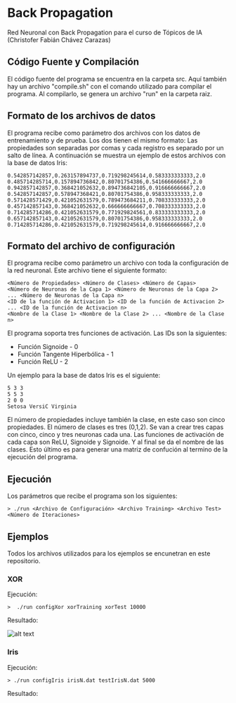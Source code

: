 # Back Propagation
Red Neuronal con Back Propagation para el curso de Tópicos de IA (Christofer Fabián Chávez Carazas)

## Código Fuente y Compilación

El código fuente del programa se encuentra en la carpeta src. Aquí también hay un archivo "compile.sh" con el comando utilizado para compilar el programa. Al compilarlo, se genera un archivo "run" en la carpeta raiz.

## Formato de los archivos de datos

El programa recibe como parámetro dos archivos con los datos de entrenamiento y de prueba. Los dos tienen el mismo formato: Las propiedades son separadas por comas y cada registro es separado por un salto de línea. A continuación se muestra un ejemplo de estos archivos con la base de datos Iris:

```
0.542857142857,0.263157894737,0.719298245614,0.583333333333,2.0
0.485714285714,0.157894736842,0.80701754386,0.541666666667,2.0
0.942857142857,0.368421052632,0.894736842105,0.916666666667,2.0
0.542857142857,0.578947368421,0.80701754386,0.958333333333,2.0
0.571428571429,0.421052631579,0.789473684211,0.708333333333,2.0
0.457142857143,0.368421052632,0.666666666667,0.708333333333,2.0
0.714285714286,0.421052631579,0.771929824561,0.833333333333,2.0
0.657142857143,0.421052631579,0.80701754386,0.958333333333,2.0
0.714285714286,0.421052631579,0.719298245614,0.916666666667,2.0
```

## Formato del archivo de configuración

El programa recibe como parámetro un archivo con toda la configuración de la red neuronal. Este archivo tiene el siguiente formato:

```
<Número de Propiedades> <Número de Clases> <Número de Capas>
<Número de Neuronas de la Capa 1> <Número de Neuronas de la Capa 2> ... <Número de Neuronas de la Capa n>
<ID de la función de Activacion 1> <ID de la función de Activacion 2> ... <ID de la función de Activacion n>
<Nombre de la Clase 1> <Nombre de la Clase 2> ... <Nombre de la Clase n>
```

El programa soporta tres funciones de activación. Las IDs son la siguientes:

* Función Signoide - 0
* Función Tangente Hiperbólica - 1
* Función ReLU - 2


Un ejemplo para la base de datos Iris es el siguiente:

```
5 3 3
5 5 3
2 0 0
Setosa VersiC Virginia
```

El número de propiedades incluye también la clase, en este caso son cinco propiedades. El número de clases es tres (0,1,2). Se van a crear tres capas con cinco, cinco y tres neuronas cada una. Las funciones de activación de cada capa son ReLU, Signoide y Signoide. Y al final se da el nombre de las clases. Esto último es para generar una matriz de confución al termino de la ejecución del programa.

## Ejecución

Los parámetros que recibe el programa son los siguientes:

```
> ./run <Archivo de Configuración> <Archivo Training> <Archivo Test> <Número de Iteraciones>
```

## Ejemplos

Todos los archivos utilizados para los ejemplos se encunetran en este repositorio.

### XOR

Ejecución:

```
>  ./run configXor xorTraining xorTest 10000
```
Resultado:

![alt text](images2.png)


### Iris

Ejecución:

```
> ./run configIris irisN.dat testIrisN.dat 5000
```

Resultado:




